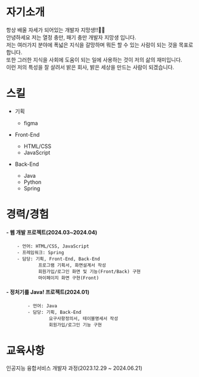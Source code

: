 # 자기소개
항상 배울 자세가 되어있는 개발자 지망생!!🙋‍♀️<br>
안녕하세요 저는 열정 충만, 패기 충만 개발자 지망생 입니다. <br>
저는 여러가지 분야에 폭넓은 지식을 갈망하며 뭐든 할 수 있는 사람이 되는 것을 목표로 합니다. <br>
또한 그러한 지식을 사회에 도움이 되는 일에 사용하는 것이 저의 삶의 재미입니다.<br>
이런 저의 특성을 잘 살려서 밝은 회사, 밝은 세상을 만드는 사람이 되겠습니다.

# 스킬
- 기획
  - figma
- Front-End
    - HTML/CSS
    - JavaScript

- Back-End
    - Java
    - Python
    - Spring
    

# 경력/경험
#### - 웹 개발 프로젝트(2024.03~2024.04)
        - 언어: HTML/CSS, JavaScript              
        - 프레임워크: Spring                
        - 담당: 기획, Front-End, Back-End 
                프로그램 기획서, 화면설계서 작성
                회원가입/로그인 화면 및 기능(Front/Back) 구현
                마이페이지 화면 구현(Front)
        

#### - 정처기를 Java! 프로젝트(2024.01)
            - 언어: Java
            - 담당: 기획, Back-End
                    요구사항정의서, 테이블명세서 작성
                    회원가입/로그인 기능 구현
                    
# 교육사항
인공지능 융합서비스 개발자 과정(2023.12.29 ~ 2024.06.21)
